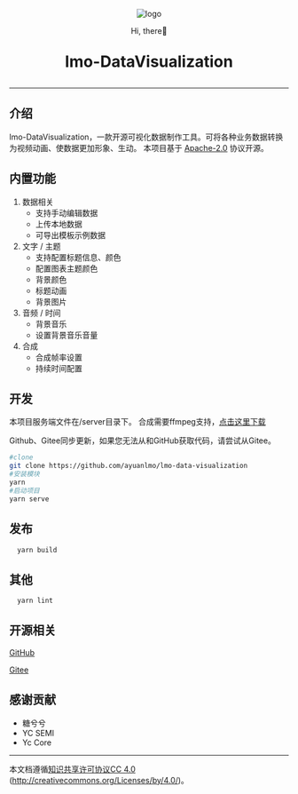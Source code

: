 <p align="center">
	<img alt="logo" src="https://cdn.ayuanlmo.cn/lmo_loso_r.png">
</p>
<p align="center">
	Hi, there👋
</p>
<h1 align="center" style="margin: 30px 0 30px; font-weight: bold;">lmo-DataVisualization</h1>
<p align="center"
   <img src="https://img.shields.io/badge/lmo_storage-1.0.3 -green.svg" alt="lmo_storage">
</p>

---

## 介绍
lmo-DataVisualization，一款开源可视化数据制作工具。可将各种业务数据转换为视频动画、使数据更加形象、生动。
本项目基于 <a href="https://gitee.com/ayuanlmo/lmo-data-visualization/blob/master/LICENSE" target="_blank">Apache-2.0</a> 协议开源。

## 内置功能
1. 数据相关
   - 支持手动编辑数据
   - 上传本地数据
   - 可导出模板示例数据
2. 文字 / 主题
    - 支持配置标题信息、颜色
    - 配置图表主题颜色
    - 背景颜色
    - 标题动画
    - 背景图片
3. 音频 / 时间
    - 背景音乐
    - 设置背景音乐音量
4. 合成
   - 合成帧率设置
   - 持续时间配置
## 开发
本项目服务端文件在/server目录下。 合成需要ffmpeg支持，<a href="https://ffmpeg.org/download.html">点击这里下载</a>

Github、Gitee同步更新，如果您无法从和GitHub获取代码，请尝试从Gitee。
```bash
#clone
git clone https://github.com/ayuanlmo/lmo-data-visualization
#安装模块
yarn
#启动项目
yarn serve
```
## 发布
```bash
  yarn build
```
## 其他
```bash
  yarn lint
```
## 开源相关
[GitHub](https://github.com/ayuanlmo/lmo-data-visualization)

[Gitee](https://gitee.com/ayuanlmo/lmo-data-visualization)

## 感谢贡献
- 糖兮兮
- YC SEMI
- Yc Core

---
本文档遵循[知识共享许可协议CC 4.0](https://creativecommons.org/licenses/by/4.0/) (http://creativecommons.org/Licenses/by/4.0/)。
